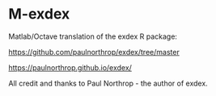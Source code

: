 # M-exdex
 Matlab/Octave translation of the exdex R package:
 
 
 https://github.com/paulnorthrop/exdex/tree/master
 
 https://paulnorthrop.github.io/exdex/
 
 
 All credit and thanks to Paul Northrop - the author of exdex.
